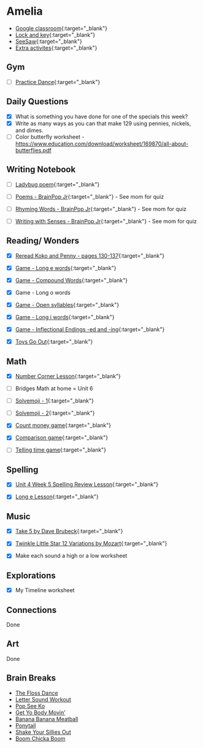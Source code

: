# Amelia

- [Google classroom](https://classroom.google.com/){:target="_blank"}
- [Lock and key](https://www.ahschools.us/sign-in){:target="_blank"}
- [SeeSaw](https://app.seesaw.me/){:target="_blank"}
- [Extra activites](Amelia_extra){:target="_blank"}


## Gym 
  - [ ] [Practice Dance](https://www.youtube.com/watch?time_continue=2&v=gAvWcbtV4JQ&feature=emb_logo){:target="_blank"}

## Daily Questions

 - [x] What is something you have done for one of the specials this week? 
 - [x] Write as many ways as you can that make 129 using pennies, nickels, and dimes.
 - [ ] Color butterfly worksheet - https://www.education.com/download/worksheet/169870/all-about-butterflies.pdf  

## Writing Notebook
  - [ ] [Ladybug poem](https://www.enchantedlearning.com/poetry/acrostic/picture/ladybug.pdf){:target="_blank"}
  - [ ] [Poems - BrainPop Jr](https://jr.brainpop.com/readingandwriting/writing/poems/){:target="_blank"} - See mom for quiz
  - [ ] [Rhyming Words - BrainPop Jr](https://jr.brainpop.com/readingandwriting/phonics/rhymingwords/){:target="_blank"} - See mom for quiz
  - [ ] [Writing with Senses - BrainPop Jr](https://jr.brainpop.com/readingandwriting/writing/writingwiththesenses/){:target="_blank"} - See mom for quiz


## Reading/ Wonders
  - [x] [Reread Koko and Penny - pages 130-137](){:target="_blank"}
  - [x] [Game - Long e words](https://connected.mcgraw-hill.com/connected/redirectWithThumbnail.do?assetId=NQD4YKK8DYYVWB1BW1QM4FYSOO&bookId=PPCGQEFLHFLOWRZXX7OHHKKQTE){:target="_blank"}
  - [x] [Game - Compound Words](https://connected.mcgraw-hill.com/connected/redirectWithThumbnail.do?assetId=PQ5Q5WMP24BPT6WK5TNWX9W3W4&bookId=PPCGQEFLHFLOWRZXX7OHHKKQTE){:target="_blank"}
  - [x] Game - Long o words 
  - [x] [Game - Open syllables](https://connected.mcgraw-hill.com/connected/redirectWithThumbnail.do?assetId=V7MGBVO7L62HXELZVQCSFMSZ4M&bookId=PPCGQEFLHFLOWRZXX7OHHKKQTE){:target="_blank"}
  - [x] [Game - Long i words](https://connected.mcgraw-hill.com/connected/redirectWithThumbnail.do?assetId=F6SBG89D7Q7K189OS8J4HGSE94&bookId=PPCGQEFLHFLOWRZXX7OHHKKQTE){:target="_blank"}
  - [x] [Game - Inflectional Endings -ed and  -ing](https://connected.mcgraw-hill.com/connected/redirectWithThumbnail.do?assetId=C3O83KC9XSWDKDHHKMGG5SZPR1&bookId=PPCGQEFLHFLOWRZXX7OHHKKQTE){:target="_blank"}
  - [x] [Toys Go Out](https://docs.google.com/document/d/1ucISWm50hSFFfUmbYSedTSbLlBP3UXRR5yTle4iao7Y/edit?usp=sharing){:target="_blank"}


## Math
  - [x] [Number Corner Lesson](https://expl.ai/PGTLQDG){:target="_blank"}
  - [ ] Bridges Math at home = Unit 6
  - [ ] [Solvemoji - 1](https://www.solvemoji.com/Puzzle/Puzzle/35052){:target="_blank"}
  - [ ] [Solvemoji - 2](https://www.solvemoji.com/Puzzle/Puzzle/35596){:target="_blank"}
  - [x] [Count money game](https://www.abcya.com/games/counting_money){:target="_blank"}
  - [x] [Comparison game](https://www.abcya.com/games/comparing_number_values){:target="_blank"}
  - [ ] [Telling time game](https://www.abcya.com/games/telling_time){:target="_blank"}
  

## Spelling
 - [x] [Unit 4 Week 5 Spelling Review Lesson](https://drive.google.com/file/d/1gObhPGjeCTnUBC5F_fYzrpBlIO2ffdEi/view?usp=sharing){:target="_blank"}
 - [x] [Long e Lesson](https://drive.google.com/open?id=1sRbbEzi4cXoMkafNRaSc5Ol1-YDXgrzA){:target="_blank"}


## Music
- [x] [Take 5 by Dave Brubeck](https://www.youtube.com/watch?v=vmDDOFXSgAs){:target="_blank"}
- [x] [Twinkle Little Star 12 Variations by Mozart](https://www.youtube.com/watch?v=vmDDOFXSgAs){:target="_blank"}
- [x] Make each sound a high or a low worksheet


## Explorations
- [x] My Timeline worksheet


## Connections
  Done
  
## Art
  Done
 
## Brain Breaks
- [The Floss Dance](https://safeYouTube.net/w/j5L5)
- [Letter Sound Workout](https://safeYouTube.net/w/R6L5)
- [Pop See Ko](https://safeYouTube.net/w/5QL5)
- [Get Yo Body Movin’](https://safeYouTube.net/w/gXL5)
- [Banana Banana Meatball](https://safeYouTube.net/w/EYL5)
- [Ponytail](https://safeYouTube.net/w/xaM5)
- [Shake Your Sillies Out](https://safeYouTube.net/w/UjM5)
- [Boom Chicka Boom](https://safeYouTube.net/w/A0M5)

